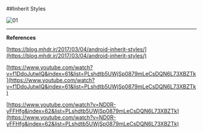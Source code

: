 ##Inherit Styles

![01](https://raw.githubusercontent.com/mhdr/AndroidSamples/master/040/images/Android%20Emulator%20-%20Nexus_5_API_25%3A5554_001.png  "01")

***

**References**

[https://blog.mhdr.ir/2017/03/04/android-inherit-styles/](https://blog.mhdr.ir/2017/03/04/android-inherit-styles/) 

[https://www.youtube.com/watch?v=f1DdoJutwlQ&index=61&list=PLshdtb5UWjSp0879mLeCsDQN6L73XBZTk](https://www.youtube.com/watch?v=f1DdoJutwlQ&index=61&list=PLshdtb5UWjSp0879mLeCsDQN6L73XBZTk) 

[https://www.youtube.com/watch?v=ND0R-yFFHfg&index=62&list=PLshdtb5UWjSp0879mLeCsDQN6L73XBZTk](https://www.youtube.com/watch?v=ND0R-yFFHfg&index=62&list=PLshdtb5UWjSp0879mLeCsDQN6L73XBZTk) 